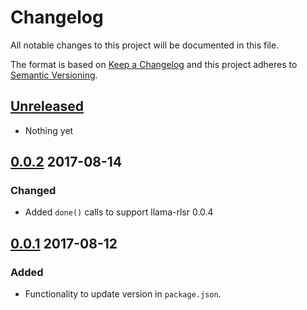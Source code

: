 # Changelog
All notable changes to this project will be documented in this file.

The format is based on [Keep a Changelog](http://keepachangelog.com/)
and this project adheres to [Semantic Versioning](http://semver.org/).

## [Unreleased]
- Nothing yet 

## [0.0.2] 2017-08-14
### Changed
- Added `done()` calls to support llama-rlsr 0.0.4

## [0.0.1] 2017-08-12
### Added
- Functionality to update version in `package.json`.

[Unreleased]: https://github.com/HopefulLlama/llama-rlsr-npm/compare/v0.0.2...HEAD
[0.0.2]: https://github.com/HopefulLlama/llama-rlsr-npm/compare/v0.0.1...v0.0.2
[0.0.1]: https://github.com/HopefulLlama/llama-rlsr-npm/compare/decd19cdc06e49bd01cddc8109ca6b8e38e2ebb8...v0.0.1

